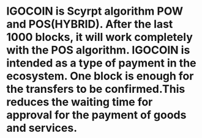 # IGOCOIN is Scyrpt algorithm POW and POS(HYBRID). After the last 1000 blocks, it will work completely with the POS algorithm. IGOCOIN is intended as a type of payment in the ecosystem. One block is enough for the transfers to be confirmed.This reduces the waiting time for approval for the payment of goods and services.
